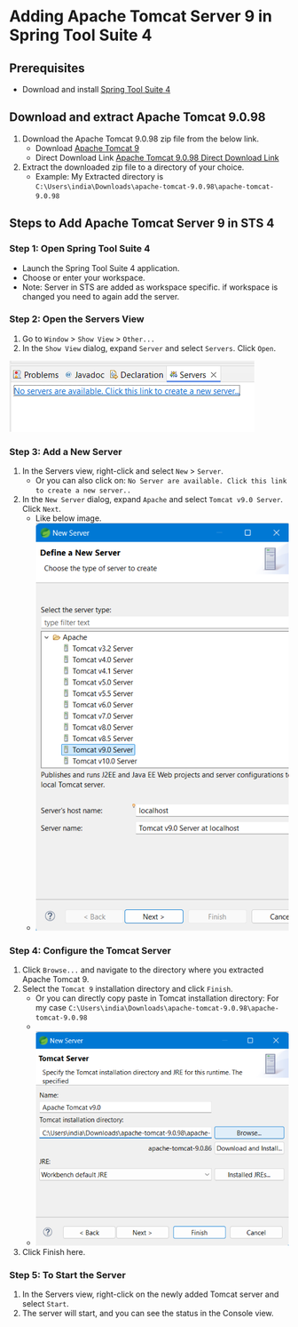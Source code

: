 # Adding Apache Tomcat Server 9 in Spring Tool Suite 4

## Prerequisites
- Download and install [Spring Tool Suite 4](https://spring.io/tools)

## Download and extract Apache Tomcat 9.0.98
1. Download the Apache Tomcat 9.0.98 zip file from the below link.
    - Download [Apache Tomcat 9](http://tomcat.apache.org/download-90.cgi)
    - Direct Download Link [Apache Tomcat 9.0.98 Direct Download Link](https://dlcdn.apache.org/tomcat/tomcat-9/v9.0.98/bin/apache-tomcat-9.0.98.zip)
2. Extract the downloaded zip file to a directory of your choice.
    - Example: My Extracted directory is `C:\Users\india\Downloads\apache-tomcat-9.0.98\apache-tomcat-9.0.98`

## Steps to Add Apache Tomcat Server 9 in STS 4

### Step 1: Open Spring Tool Suite 4
- Launch the Spring Tool Suite 4 application.
- Choose or enter your workspace.
- Note: Server in STS are added as workspace specific. if workspace is changed you need to again add the server.

### Step 2: Open the Servers View
1. Go to `Window` > `Show View` > `Other...`
2. In the `Show View` dialog, expand `Server` and select `Servers`. Click `Open`.

![Open Servers View](https://github.com/ib321/Ebox/blob/main/Setup/Apache-Tomcat-9-STS4/images/1AddServer.png?raw=true)

### Step 3: Add a New Server
1. In the Servers view, right-click and select `New` > `Server`.
    - Or you can also click on: `No Server are available. Click this link to create a new server..`
2. In the `New Server` dialog, expand `Apache` and select `Tomcat v9.0 Server`. Click `Next`.
    - Like below image.
    - ![Add New Server](https://github.com/ib321/Ebox/blob/main/Setup/Apache-Tomcat-9-STS4/images/2NewServer.png?raw=true)

### Step 4: Configure the Tomcat Server
1. Click `Browse...` and navigate to the directory where you extracted Apache Tomcat 9.
2. Select the `Tomcat 9` installation directory and click `Finish`.
    - Or you can directly copy paste in  Tomcat installation directory: For my case `C:\Users\india\Downloads\apache-tomcat-9.0.98\apache-tomcat-9.0.98`
    - 
    - ![Configure Tomcat Server](https://github.com/ib321/Ebox/blob/main/Setup/Apache-Tomcat-9-STS4/images/3Tomcat9.png?raw=true)
3. Click Finish here.

### Step 5: To Start the Server
1. In the Servers view, right-click on the newly added Tomcat server and select `Start`.
2. The server will start, and you can see the status in the Console view.
